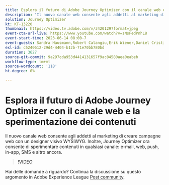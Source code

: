 ```yaml
---
title: Esplora il futuro di Adobe Journey Optimizer con il canale web e la sperimentazione dei contenuti
description: 'Il nuovo canale web consente agli addetti al marketing di creare campagne web con un designer visivo WYSIWYG. Inoltre, Journey Optimizer ora consente di sperimentare contenuti in qualsiasi canale: e-mail, web, push, in-app, SMS e altro ancora.'
solution: Journey Optimizer
kt: KT-13220
thumbnail: https://video.tv.adobe.com/v/3420129?format=jpeg
event-cta-url-live: https://www.youtube.com/watch?v=sNsFedPnhL8
event-start-time: 2023-06-14 08:00-7
event-guests: Sandra Hausmann,Robert Calangiu,Erik Wiener,Daniel Cristian Popescu
exl-id: c5240612-29d4-4404-b12b-71e70bb780bd
duration: 3627
source-git-commit: 9a297cda953d4414131657f9ac84580aea0eabeb
workflow-type: tm+mt
source-wordcount: '118'
ht-degree: 0%

---
```


# Esplora il futuro di Adobe Journey Optimizer con il canale web e la sperimentazione dei contenuti

Il nuovo canale web consente agli addetti al marketing di creare campagne web con un designer visivo WYSIWYG. Inoltre, Journey Optimizer ora consente di sperimentare contenuti in qualsiasi canale: e-mail, web, push, in-app, SMS e altro ancora.

>[!VIDEO](https://video.tv.adobe.com/v/3420129/?learn=on)

Hai delle domande a riguardo? Continua la discussione su questo argomento in Adobe Experience League [Post community](https://experienceleaguecommunities.adobe.com/t5/journey-optimizer-discussions/experience-league-live-post-session-discussion-explore-the/m-p/599366#M121).
